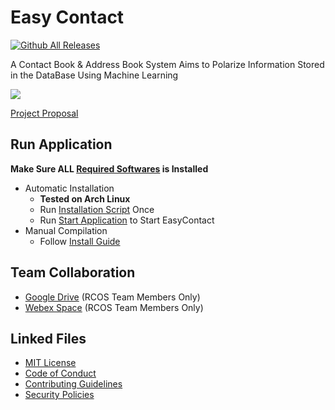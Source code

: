 # Easy Contact

[![Github All Releases](https://img.shields.io/github/downloads/RCOS-EasyContact/EasyContact/total.svg)]()

A Contact Book & Address Book System Aims to Polarize Information Stored in the DataBase Using Machine Learning

![](.FILES/LOGO_200x200.png)

[Project Proposal](.FILES/PROPOSAL_FALL2021.pdf)

## Run Application

**Make Sure ALL [Required Softwares](.FILES/WIKI/INSTALL-GUIDE.md#required-softwares) is Installed**
- Automatic Installation
  - **Tested on Arch Linux**
  - Run [Installation Script](.FILES/INSTALL.sh) Once
  - Run [Start Application](.FILES/STARTUP.sh) to Start EasyContact
- Manual Compilation
  - Follow [Install Guide](.FILES/WIKI/INSTALL-GUIDE.md)

## Team Collaboration

- [Google Drive](https://drive.google.com/drive/folders/1PN4iRY6Ssj9KtPzD5J1Yq-yM3hU2hdww?usp=sharing) (RCOS Team Members Only)
- [Webex Space]() (RCOS Team Members Only)

## Linked Files

- [MIT License](LICENSE)
- [Code of Conduct](.github/CODE_OF_CONDUCT.md)
- [Contributing Guidelines](.github/CONTRIBUTING.md)
- [Security Policies](.github/SECURITY.md)

